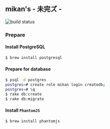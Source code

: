## mikan's - 未完ズ -

![build status](https://circleci.com/gh/a-know/mikan.svg?style=shield&circle-token=d37f7eee9f9906240a8b6b386315ff20ac6e86dd)

### Prepare
#### Install PostgreSQL
```sh
$ brew install postgresql
```

#### Prepare for database
```sh
$ psql -d postgres
postgres=# create role mikan login createdb;
postgres=# \q
$ rake db:create
$ rake db:migrate
```

#### Install `PhantomJS`
```sh
$ brew install phantomjs
```
